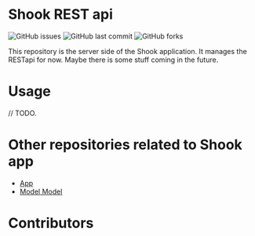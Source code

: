 # Shook REST api

![GitHub issues](https://img.shields.io/github/issues-raw/shookapp/ShookREST)
![GitHub last commit](https://img.shields.io/github/last-commit/shookapp/ShookREST)
![GitHub forks](https://img.shields.io/github/forks/shookapp/ShookREST)

This repository is the server side of the Shook application. It manages the RESTapi
for now. Maybe there is some stuff coming in the future.

# Usage

// TODO.

# Other repositories related to Shook app

* [App](https://github.com/ShookApp/ShookApp)
* [Model Model](https://github.com/ShookApp/ShookModel)

# Contributors
